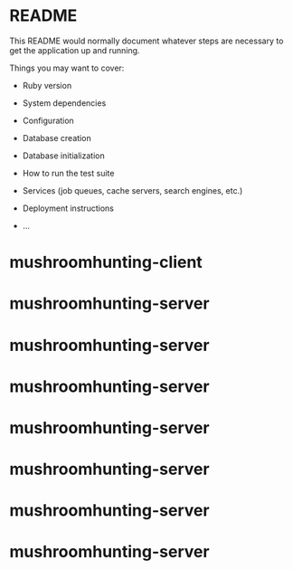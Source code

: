 # README

This README would normally document whatever steps are necessary to get the
application up and running.

Things you may want to cover:

* Ruby version

* System dependencies

* Configuration

* Database creation

* Database initialization

* How to run the test suite

* Services (job queues, cache servers, search engines, etc.)

* Deployment instructions

* ...
# mushroomhunting-client
# mushroomhunting-server
# mushroomhunting-server
# mushroomhunting-server
# mushroomhunting-server
# mushroomhunting-server
# mushroomhunting-server
# mushroomhunting-server
